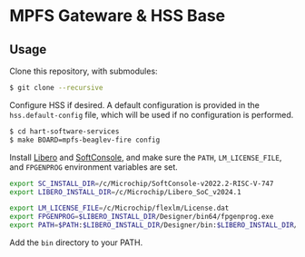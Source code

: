 # MPFS Gateware & HSS Base

## Usage
Clone this repository, with submodules:
```sh
$ git clone --recursive
```

Configure HSS if desired. A default configuration is provided in the `hss.default-config` file, which will be used if no configuration is performed.
```sh
$ cd hart-software-services
$ make BOARD=mpfs-beaglev-fire config
```

Install [Libero](https://www.microchip.com/en-us/products/fpgas-and-plds/fpga-and-soc-design-tools/fpga/libero-software-later-versions) and [SoftConsole](https://www.microchip.com/en-us/products/fpgas-and-plds/fpga-and-soc-design-tools/soc-fpga/softconsole), and make sure the `PATH`, `LM_LICENSE_FILE`, and `FPGENPROG` environment variables are set.
```sh
export SC_INSTALL_DIR=/c/Microchip/SoftConsole-v2022.2-RISC-V-747
export LIBERO_INSTALL_DIR=/c/Microchip/Libero_SoC_v2024.1

export LM_LICENSE_FILE=/c/Microchip/flexlm/License.dat
export FPGENPROG=$LIBERO_INSTALL_DIR/Designer/bin64/fpgenprog.exe
export PATH=$PATH:$LIBERO_INSTALL_DIR/Designer/bin:$LIBERO_INSTALL_DIR/Designer/bin64:$SC_INSTALL_DIR/riscv-unknown-elf-gcc/bin:$LIBERO_INSTALL_DIR/SynplifyPro/bin
```

Add the `bin` directory to your PATH.

